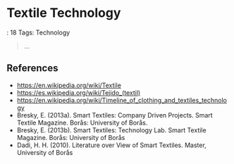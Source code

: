 # Textile Technology

: 18
Tags: Technology

> …
> 

## References

- https://en.wikipedia.org/wiki/Textile
- https://es.wikipedia.org/wiki/Tejido_(textil)
- https://en.wikipedia.org/wiki/Timeline_of_clothing_and_textiles_technology
- Bresky, E. (2013a). Smart Textiles: Company Driven Projects. Smart Textile Magazine.
Borås: University of Borås.
- Bresky, E. (2013b). Smart Textiles: Technology Lab. Smart Textile Magazine. Borås:
University of Borås
- Dadi, H. H. (2010). Literature over View of Smart Textiles. Master, University of Borås